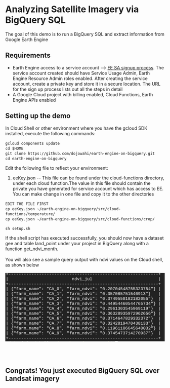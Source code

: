 # Analyzing Satellite Imagery via BigQuery SQL
The goal of this demo is to run a BigQuery SQL and extract information from Google Earth Engine

## Requirements
* Earth Engine access to a service account --> [EE SA signup process](https://developers.google.com/earth-engine/guides/service_account). The service account created should have Service Usage Admin, Earth Engine Resource Admin roles enabled. After creating the service account, create a private key and store it in a secure location. The URL for the sign up process lists out all the steps in detail
* A Google Cloud project with billing enabled, Cloud Functions, Earth Engine APIs enabled


## Setting up the demo
In Cloud Shell or other environment where you have the gcloud SDK installed, execute the following commands:
```console
gcloud components update 
cd $HOME
git clone https://github.com/dojowahi/earth-engine-on-bigquery.git
cd earth-engine-on-bigquery 
```

Edit the following file to reflect your environment:

1) eeKey.json -- This file can be found under the cloud-functions directory, under each cloud function.The value in this file should contain the private you have generated for service account  which has access to EE. You can make change in one file and copy it to the other directories

```console
EDIT THE FILE FIRST
cp eeKey.json ~/earth-engine-on-bigquery/src/cloud-functions/temperature/
cp eeKey.json ~/earth-engine-on-bigquery/src/cloud-functions/crop/
```

```console
sh setup.sh
```

If the shell script has executed successfully, you should now have a dataset gee and table land_point under your project in BigQuery along with a function get_ndvi_month. 
<br/><br/>
You will also see a sample query output with ndvi values on the Cloud shell, as shown below
<br/><br/>
![NDVI output](/img/ndvi_output.png)

<br/><br/>
## Congrats! You just executed BigQuery SQL over Landsat imagery
